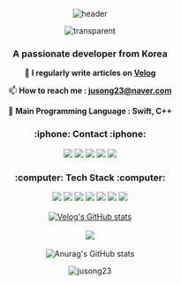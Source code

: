 
<div align="center">
  
![header](https://capsule-render.vercel.app/api?type=waving&color=gradient&height=130)

 ![transparent](https://capsule-render.vercel.app/api?type=transparent&fontColor=CC66CC&text=Soey's%20Github&height=120&fontSize=60&desc=iOS%20Developer&descAlignY=85&descAlign=60&animation=twinkling)
  
<h3 align="center">A passionate developer from Korea</h3>  
  
📝 **I regularly write articles on [Velog](https://velog.io/@jusong23)**

📫 **How to reach me : jusong23@naver.com**

🔧 **Main Programming Language : Swift, C++**
  
<h3><b>:iphone:  Contact  :iphone:</b></h3>
  
<a href="https://www.instagram.com/song._.327/" target="_blank"><img src="https://img.shields.io/badge/Soey-E4405F?style=flat-square&logo=instagram&logoColor=ffffff"/></a>
<a href="https://cake-tarn-9a3.notion.site/iOS-423a550c18294ddf9846ab9259236177" target="_blank"><img src="https://img.shields.io/badge/Notion-000000?style=flat-square&logo=Notion&logoColor=ffffff"/></a>
<img src="https://img.shields.io/badge/qodwnskfh1@gmail.com-EA4335?style=flat-square&logo=Gmail&logoColor=ffffff"/></a>
<img src="https://img.shields.io/badge/jusong23@naver.com-03C75A?style=flat-square&logo=Naver&logoColor=ffffff"/></a>
<a href="https://velog.io/@jusong23" target="_blank"><img src="https://img.shields.io/badge/Velog-181717?style=flat-square&logo=Velog&logoColor=ffffff"/></a>

<h3><b>:computer:  Tech Stack  :computer:</b></h3>

<img src="https://img.shields.io/badge/Swift-F76830?style=flat-square&logo=Swift&logoColor=ffffff"/></a>
<img src="https://img.shields.io/badge/C++-00599C?style=flat-square&logo=C%2B%2B&logoColor=ffffff"/></a>
<img src="https://img.shields.io/badge/Node.js-5C3EE8?style=flat-square&logo=Node.js&logoColor=ffffff"/></a>
<img src="https://img.shields.io/badge/Figma-19B6F6?style=flat-square&logo=Figma&logoColor=ffffff"/></a>
<img src="https://img.shields.io/badge/Zeplin-F19E32?style=flat-square&logo=AntDesign&logoColor=ffffff"/></a>
<img src="https://img.shields.io/badge/Xcode-147EFB?style=flat-square&logo=Xcode&logoColor=ffffff"/></a>
<img src="https://img.shields.io/badge/Git-EB5F45?style=flat-square&logo=Git&logoColor=ffffff"/></a>
<br>
<br>
[![Velog's GitHub stats](https://velog-readme-stats.vercel.app/api?name=jusong23&color=dark)](https://velog.io/@jusong23)
<br>
<br>
<a href="https://github.com/anuraghazra/github-readme-stats">
  <img align="center" src="https://github-readme-stats.vercel.app/api/top-langs/?username=jusong23&layout=compact&theme=dark" />
</a>
<br>
<br>
![Anurag's GitHub stats](https://github-readme-stats.vercel.app/api?username=jusong23&show_icons=true&theme=dark&hide_border=True&icon_color=White)
<br>
<p>
<img align="center" src="https://github-readme-streak-stats.herokuapp.com/?user=jusong23&theme=dark" alt="jusong23" />
</p>

</div>
 
